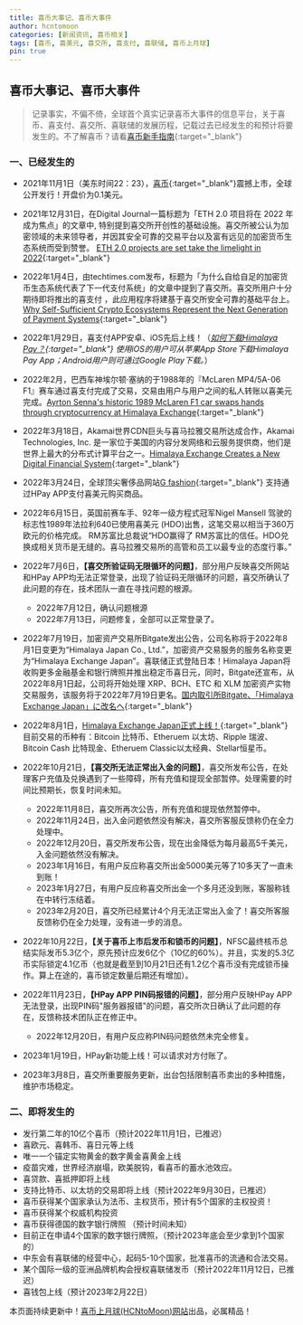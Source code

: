```yaml
---
title: 喜币大事记、喜币大事件
author: hcntomoon
categories: [新闻资讯, 喜币相关]
tags: [喜币, 喜美元, 喜交所, 喜支付, 喜联储, 喜币上月球]
pin: true
---
```

## 喜币大事记、喜币大事件

> 记录事实，不偏不倚，全球首个真实记录喜币大事件的信息平台，关于喜币、喜支付、喜交所、喜联储的发展历程，记载过去已经发生的和预计将要发生的。不了解喜币？请看[喜币新手指南](/posts/%E5%96%9C%E5%B8%81%E6%96%B0%E6%89%8B%E6%8C%87%E5%8D%97/){:target="_blank"}
### 一、已经发生的


- 2021年11月1日（美东时间22：23），[喜币](https://himalaya.exchange/trading/){:target="_blank"}震撼上市，全球公开发行！开盘价为0.1美元。
- 2021年12月31日，在Digital Journal一篇标题为「ETH 2.0 项目将在 2022 年成为焦点」的文章中, 特别提到喜交所开创性的基础设施。喜交所被公认为加密领域的未来领导者，并因其安全可靠的交易平台以及富有远见的加密货币生态系统而受到赞誉。
[ETH 2.0 projects are set take the limelight in 2022](https://www.digitaljournal.com/business/eth-2-0-projects-are-set-take-the-limelight-in-2022/article){:target="_blank"}  

- 2022年1月4日，由techtimes.com发布，标题为「为什么自给自足的加密货币生态系统代表了下一代支付系统」的文章中提到了喜交所。喜交所用户十分期待即将推出的喜支付 ，此应用程序将建基于喜交所安全可靠的基础平台上。[Why Self-Sufficient Crypto Ecosystems Represent the Next Generation of Payment Systems](https://www.techtimes.com/articles/270060/20220104/why-self-sufficient-crypto-ecosystems-represent-the-next-generation-of-payment-systems.htm){:target="_blank"}  
- 2022年1月29日，喜支付APP安卓、iOS先后上线！（*[如何下载Himalaya Pay？](https://himalaya-exchange.zendesk.com/hc/zh-cn/articles/4419156281105-%E5%A6%82%E4%BD%95%E4%B8%8B%E8%BD%BDHimalaya-Pay-){:target="_blank"}  使用iOS的用户可从苹果App Store下载Himalaya Pay App；Android用户则可通过Google Play下载。*）

- 2022年2月，巴西车神埃尔顿·塞纳的于1988年的『McLaren MP4/5A-06 F1』赛车通过喜支付完成了交易，交易由用户与用户之间的私人转账以喜美元完成。[Ayrton Senna's historic 1989 McLaren F1 car swaps hands through cryptocurrency at Himalaya Exchange](https://www.prnewswire.co.uk/news-releases/ayrton-senna-s-historic-1989-mclaren-f1-car-swaps-hands-through-cryptocurrency-at-himalaya-exchange-880227508.html){:target="_blank"} 
- 2022年3月18日，Akamai世界CDN巨头与喜马拉雅交易所达成合作，Akamai Technologies, Inc. 是一家位于美国的内容分发网络和云服务提供商，他们是世界上最大的分布式计算平台之一。[Himalaya Exchange Creates a New Digital Financial System](https://www.akamai.com/blog/edge/himalaya-exchange?utm_source=twitter&utm_medium=social_corporate&utm_campaign=F-MC-52611){:target="_blank"} 
- 2022年3月24日，全球顶尖奢侈品网站[G fashion](https://gfashion.com/){:target="_blank"} 支持通过HPay APP支付喜美元购买商品。
- 2022年6月15日，英国前赛车手、92年一级方程式冠军Nigel Mansell 驾驶的标志性1989年法拉利640已使用喜美元 (HDO)出售，这笔交易以相当于360万欧元的价格完成。 RM苏富比总裁说“HDO赢得了 RM苏富比的信任。HDO兑换成相关货币是无缝的。喜马拉雅交易所的高管和员工以最专业的态度行事。”
- 2022年7月6日，**【喜交所验证码无限循环的问题】**，部分用户反映喜交所网站和HPay APP均无法正常登录，出现了验证码无限循环的问题，喜交所确认了此问题的存在，技术团队一直在寻找问题的根源。
    - 2022年7月12日，确认问题根源
    - 2022年7月13日，问题修复，全部可以正常登录了。
- 2022年7月19日，加密资产交易所Bitgate发出公告，公司名称将于2022年8月1日变更为“Himalaya Japan Co., Ltd.”，加密资产交易服务的服务名称变更为“Himalaya Exchange Japan”。喜联储正式登陆日本！Himalaya Japan将收购更多金融基金和银行牌照并推出稳定币喜日元，同时，Bitgate还宣布，从2022年8月1日起，公司将开始处理 XRP、BCH、ETC 和 XLM 加密资产实物交易服务，该服务将于2022年7月19日更名。[国内取引所Bitgate、「Himalaya Exchange Japan」に改名へ](https://coinpost.jp/?p=368993){:target="_blank"} 
- 2022年8月1日，[Himalaya Exchange Japan正式上线！](https://j-himalaya.co.jp/){:target="_blank"} 目前交易的币种有：Bitcoin 比特币、Etheruem 以太坊、Ripple 瑞波、Bitcoin Cash 比特现金、Etheruem Classic以太经典、Stellar恒星币。
- 2022年10月21日，**【喜交所无法正常出入金的问题】**，喜交所发布公告，在处理客户充值及兑换遇到了一些障碍，所有充值和提现全部暂停。处理需要的时间比预期长，恢复时间未知。
    - 2022年11月8日，喜交所再次公告，所有充值和提现依然暂停中。
    - 2022年11月24日，出入金问题依然没有解决，喜交所客服反馈称仍在全力处理中。
    - 2022年12月20日，喜交所发布公告，现在出金降低为每月最高5千美元，入金问题依然没有解决。
    - 2023年1月16日，有用户反应称喜交所出金5000美元等了10多天了一直未到账！
    - 2023年1月27日，有用户反应称喜交所出金一个多月还没到账，客服称钱在中转行冻结着。
    - 2023年2月20日，喜交所已经累计4个月无法正常出入金了！喜交所客服反馈称仍在全力处理，没有进一步的消息。
- 2022年10月22日，**【关于喜币上市后发币和锁币的问题】**，NFSC最终核币总结实际发币5.3亿个，原先预计应发6亿个（10亿的60%）。并且，实发的5.3亿币实际锁定4.1亿币（也就是截至到10月21日还有1.2亿个喜币没有完成锁币操作。算上在途的，喜币锁定数量后期还有增加）。
- 2022年11月23日，**【HPay APP PIN码报错的问题】**，部分用户反映HPay APP无法登录，出现PIN码"服务器报错"的问题，喜交所次日确认了此问题的存在，反馈称技术团队正在修正中。
    - 2022年12月20日，有用户反应称PIN码问题依然未完全修复。
- 2023年1月19日，HPay新功能上线！可以请求对方付账了。
- 2023年3月8日，喜交所重要服务更新，出台包括限制喜币卖出的多种措施，维护市场稳定。

### 二、即将发生的

- 发行第二年的10亿个喜币（预计2022年11月1日，已推迟）
- 喜欧元、喜韩币、喜日元等上线
- 唯一一个锚定实物黄金的数字黄金喜黄金上线
- 疫苗灾难，世界经济崩塌，欧美脱钩，看喜币的蓄水池效应。
- 喜贷款、喜抵押即将上线
- 支持比特币、以太坊的交易即将上线（预计2022年9月30日，已推迟）
- 喜币获得某个国家承认为法币、主权货币，预计有5个国家的主权投资！
- 喜币获得某个权威机构投资
- 喜币获得德国的数字银行牌照 （预计时间未知）
- 目前正在申请4个国家的数字银行牌照，（预计2023年底会至少拿到1个国家的）
- 中东会有喜联储的经营中心，起码5-10个国家，批准喜币的流通和合法交易。
- 某个国际一级的亚洲品牌机构会授权喜联储发币（预计2022年11月12日，已推迟）
- 喜钱包上线（预计2023年2月22日）

本页面持续更新中！[喜币上月球(HCNtoMoon)网站](https://hcntomoon.github.io)出品，必属精品！